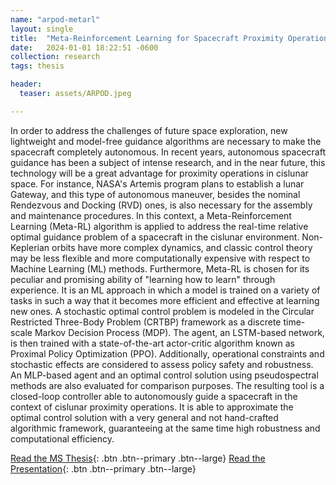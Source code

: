 ```yaml
---
name: "arpod-metarl"
layout: single
title:  "Meta-Reinforcement Learning for Spacecraft Proximity Operations Guidance and Control in Cislunar Space."
date:   2024-01-01 18:22:51 -0600
collection: research
tags: thesis

header:
  teaser: assets/ARPOD.jpeg

---
```


<!-- [ARPOD-METARL](/assets/ARPOD.jpg) -->

In order to address the challenges of future space exploration, new lightweight and model-free guidance algorithms are necessary to make the spacecraft completely autonomous. In recent years, autonomous spacecraft guidance has been a subject of intense research, and in the near future, this technology will be a great advantage for proximity operations in cislunar space. For instance, NASA's Artemis program plans to establish a lunar Gateway, and this type of autonomous maneuver, besides the nominal Rendezvous and Docking (RVD) ones, is also necessary for the assembly and maintenance procedures. In this context, a Meta-Reinforcement Learning (Meta-RL) algorithm is applied to address the real-time relative optimal guidance problem of a spacecraft in the cislunar environment. Non-Keplerian orbits have more complex dynamics, and classic control theory may be less flexible and more computationally expensive with respect to Machine Learning (ML) methods. Furthermore, Meta-RL is chosen for its peculiar and promising ability of "learning how to learn" through experience. It is an ML approach in which a model is trained on a variety of tasks in such a way that it becomes more efficient and effective at learning new ones. A stochastic optimal control problem is modeled in the Circular Restricted Three-Body Problem (CRTBP) framework as a discrete time-scale Markov Decision Process (MDP). The agent, an LSTM-based network, is then trained with a state-of-the-art actor-critic algorithm known as Proximal Policy Optimization (PPO). Additionally, operational constraints and stochastic effects are considered to assess policy safety and robustness. An MLP-based agent and an optimal control solution using pseudospectral methods are also evaluated for comparison purposes. The resulting tool is a closed-loop controller able to autonomously guide a spacecraft in the context of cislunar proximity operations. It is able to approximate the optimal control solution with a very general and not hand-crafted algorithmic framework, guaranteeing at the same time high robustness and computational efficiency.

<!-- No paper so far.
{: .notice--info} -->


<!--
<iframe width="640" height="360" src="https://www.youtube-nocookie.com/embed/9M3PZGoWVTc?controls=0" frameborder="0" allowfullscreen></iframe>
 -->

[Read the MS Thesis](https://hanspeterschaub.info/Papers/grads/GiovanniFereoli.pdf){: .btn .btn--primary .btn--large}
[Read the Presentation](https://www.researchgate.net/publication/376681432_MSc_Defense_Presentation){: .btn .btn--primary .btn--large}